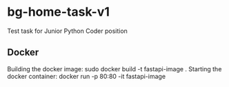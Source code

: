# bg-home-task-v1
Test task for Junior Python Coder position

<h2>Docker</h2>
Building the docker image: 
sudo docker build -t fastapi-image .
Starting the docker container: 
docker run -p 80:80 -it fastapi-image
